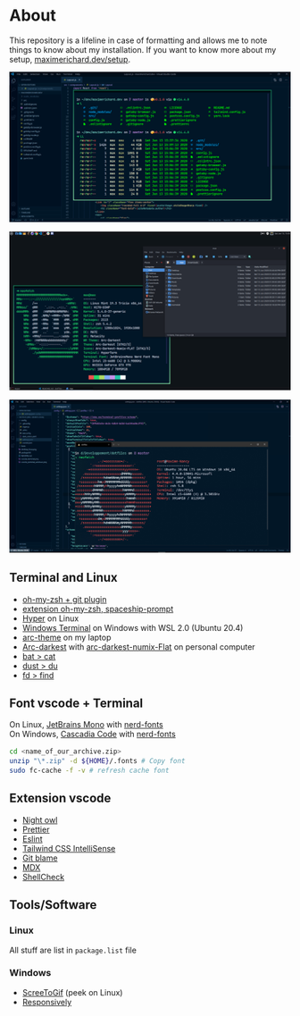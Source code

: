# About

This repository is a lifeline in case of formatting and allows me to note things to know about my installation. If you want to know more about my setup, [maximerichard.dev/setup](https://maximerichard.dev/setup).

![Vscode and terminal](https://raw.githubusercontent.com/zyhou/dotfiles/master/vscode_terminal.png)

![Desktop Linux](https://raw.githubusercontent.com/zyhou/dotfiles/master/desktop_linux.png)

![Vscode and terminal Windows](https://raw.githubusercontent.com/zyhou/dotfiles/master/vscode_terminal_windows.PNG)

## Terminal and Linux

- [oh-my-zsh + git plugin](https://github.com/robbyrussell/oh-my-zsh/wiki/Plugin:git)
- [extension oh-my-zsh, spaceship-prompt](https://github.com/denysdovhan/spaceship-prompt)
- [Hyper](https://hyper.is/) on Linux
- [Windows Terminal](https://github.com/microsoft/terminal) on Windows with WSL 2.0 (Ubuntu 20.4)
- [arc-theme](https://github.com/jnsh/arc-theme) on my laptop
- [Arc-darkest](https://www.mate-look.org/p/1317409/) with [arc-darkest-numix-Flat](https://www.mate-look.org/p/1333421/) on personal computer
- [bat > cat](https://github.com/sharkdp/bat)
- [dust > du](https://github.com/bootandy/dust)
- [fd > find](https://github.com/sharkdp/fd)

## Font vscode + Terminal

On Linux, [JetBrains Mono](https://www.jetbrains.com/lp/mono/) with [nerd-fonts](https://github.com/ryanoasis/nerd-fonts/tree/master/patched-fonts/JetBrainsMono/Medium/complete)   
On Windows, [Cascadia Code](https://github.com/microsoft/cascadia-code) with [nerd-fonts](https://github.com/ryanoasis/nerd-fonts/tree/master/patched-fonts/CascadiaCode/complete)

```bash
cd <name_of_our_archive.zip>
unzip "\*.zip" -d ${HOME}/.fonts # Copy font
sudo fc-cache -f -v # refresh cache font
```

## Extension vscode

- [Night owl](https://marketplace.visualstudio.com/items?itemName=sdras.night-owl&WT.mc_id=twitter-social-sdras)
- [Prettier](https://marketplace.visualstudio.com/items?itemName=esbenp.prettier-vscode)
- [Eslint](https://marketplace.visualstudio.com/items?itemName=dbaeumer.vscode-eslint)
- [Tailwind CSS IntelliSense](https://marketplace.visualstudio.com/items?itemName=bradlc.vscode-tailwindcss)
- [Git blame](https://marketplace.visualstudio.com/items?itemName=waderyan.gitblame)
- [MDX](https://marketplace.visualstudio.com/items?itemName=silvenon.mdx)
- [ShellCheck](https://marketplace.visualstudio.com/items?itemName=timonwong.shellcheck)

## Tools/Software

### Linux

All stuff are list in `package.list` file

### Windows

- [ScreeToGif](https://www.screentogif.com/) (peek on Linux)
- [Responsively](https://responsively.app/)
